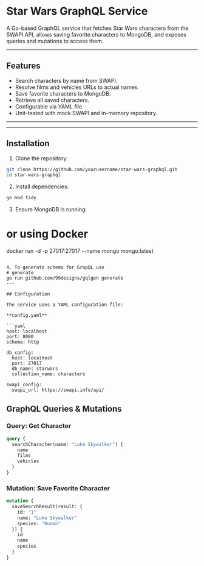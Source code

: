 # Star Wars GraphQL Service

A Go-based GraphQL service that fetches Star Wars characters from the SWAPI API, allows saving favorite characters to MongoDB, and exposes queries and mutations to access them.

---

## Features

* Search characters by name from SWAPI.
* Resolve films and vehicles URLs to actual names.
* Save favorite characters to MongoDB.
* Retrieve all saved characters.
* Configurable via YAML file.
* Unit-tested with mock SWAPI and in-memory repository.

---

---

## Installation

1. Clone the repository:

```bash
git clone https://github.com/yourusername/star-wars-graphql.git
cd star-wars-graphql
```

2. Install dependencies:

```bash
go mod tidy
```

3. Ensure MongoDB is running:

# or using Docker
docker run -d -p 27017:27017 --name mongo mongo:latest
```

4. To generate schema for GrapQL use
# generate 
go run github.com/99designs/gqlgen generate
---

## Configuration

The service uses a YAML configuration file:

**config.yaml**

```yaml
host: localhost
port: 8080
schema: http

db_config:
  host: localhost
  port: 27017
  db_name: starwars
  collection_name: characters

swapi_config:
  swapi_url: https://swapi.info/api/
```



## GraphQL Queries & Mutations

### Query: Get Character

```graphql
query {
  searchCharacter(name: "Luke Skywalker") {
    name
    films
    vehicles
  }
}
```

### Mutation: Save Favorite Character

```graphql
mutation {
  saveSearchResult(result: {
    id: "1"
    name: "Luke Skywalker"
    species: "Human"
  }) {
    id
    name
    species
  }
}



